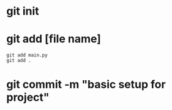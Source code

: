 # git init 
# git add [file name]
    git add main.py
    git add .
# git commit -m "basic setup for project"